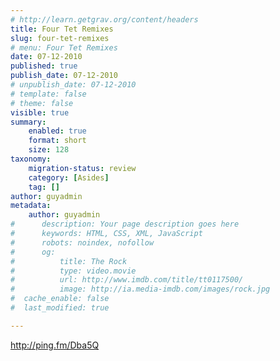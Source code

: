 ```yaml
---
# http://learn.getgrav.org/content/headers
title: Four Tet Remixes
slug: four-tet-remixes
# menu: Four Tet Remixes
date: 07-12-2010
published: true
publish_date: 07-12-2010
# unpublish_date: 07-12-2010
# template: false
# theme: false
visible: true
summary:
    enabled: true
    format: short
    size: 128
taxonomy:
    migration-status: review
    category: [Asides]
    tag: []
author: guyadmin
metadata:
    author: guyadmin
#      description: Your page description goes here
#      keywords: HTML, CSS, XML, JavaScript
#      robots: noindex, nofollow
#      og:
#          title: The Rock
#          type: video.movie
#          url: http://www.imdb.com/title/tt0117500/
#          image: http://ia.media-imdb.com/images/rock.jpg
#  cache_enable: false
#  last_modified: true

---
```


http://ping.fm/Dba5Q